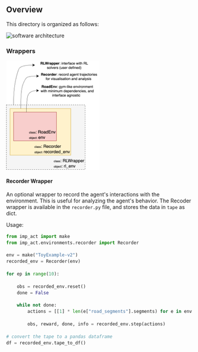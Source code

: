 ## Overview

This directory is organized as follows:

![software architecture](https://github.com/user-attachments/assets/25639cfe-42d4-4fc3-8e89-b86482307364)

### Wrappers

<img src="wrappers.png" alt="wrappers" width="50%">

#### Recorder Wrapper

An optional wrapper to record the agent's interactions with the environment. This is useful for analyzing the agent's behavior. The Recoder wrapper is available in the `recorder.py` file, and stores the data in `tape` as dict.

Usage:
```python
from imp_act import make
from imp_act.environments.recorder import Recorder

env = make("ToyExample-v2")
recorded_env = Recorder(env)

for ep in range(10):

    obs = recorded_env.reset()
    done = False

    while not done:
        actions = [[1] * len(e["road_segments"].segments) for e in env.graph.es]

        obs, reward, done, info = recorded_env.step(actions)

# convert the tape to a pandas dataframe
df = recorded_env.tape_to_df()
```
